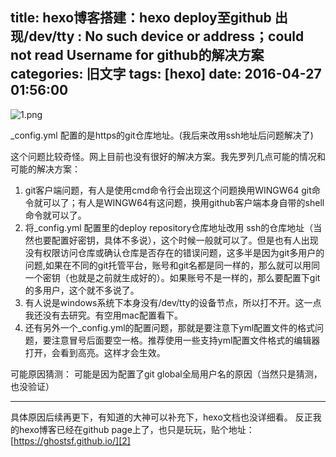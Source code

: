 title: hexo博客搭建：hexo deploy至github 出现/dev/tty : No such device or address；could not read Username for github的解决方案
categories: 旧文字
tags: [hexo]
date: 2016-04-27 01:56:00
---
![1.png][1]


_config.yml 配置的是https的git仓库地址。(我后来改用ssh地址后问题解决了)

这个问题比较奇怪。网上目前也没有很好的解决方案。我先罗列几点可能的情况和可能的解决方案：
1. git客户端问题，有人是使用cmd命令行会出现这个问题换用WINGW64 git命令就可以了；有人是WINGW64有这问题，换用github客户端本身自带的shell命令就可以了。
2. 将_config.yml 配置里的deploy repository仓库地址改用 ssh的仓库地址（当然也要配置好密钥，具体不多说），这个时候一般就可以了。但是也有人出现没有权限访问仓库或确认仓库是否存在的错误问题，这多半是因为git多用户的问题,如果在不同的git托管平台，账号和git名都是同一样的，那么就可以用同一个密钥（也就是之前就生成好的）。如果账号不是一样的，那么要配置下git的多用户，这个就不多说了。
3. 有人说是windows系统下本身没有/dev/tty的设备节点，所以打不开。这一点我还没有去研究。有空用mac配置看下。
4. 还有另外一个_config.yml的配置问题，那就是要注意下yml配置文件的格式问题，要注意冒号后面要空一格。推荐使用一些支持yml配置文件格式的编辑器打开，会看到高亮。这样才会生效。

可能原因猜测：
可能是因为配置了git global全局用户名的原因（当然只是猜测，也没验证）

----------

具体原因后续再更下，有知道的大神可以补充下，hexo文档也没详细看。
反正我的hexo博客已经在github page上了，也只是玩玩，贴个地址：[https://ghostsf.github.io/][2]


  [1]: http://www.ghostsf.com/usr/uploads/2016/04/3183280485.png
  [2]: https://ghostsf.github.io/